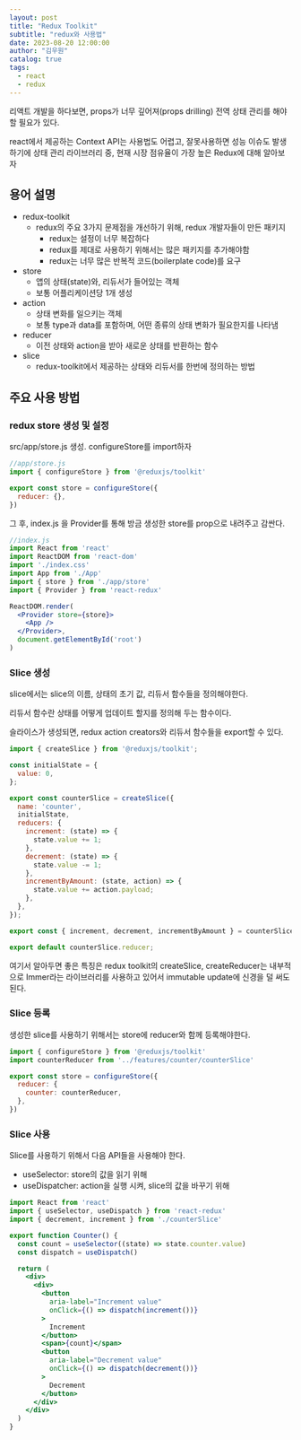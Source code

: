 ```yaml
---
layout: post
title: "Redux Toolkit"
subtitle: "redux와 사용법"
date: 2023-08-20 12:00:00
author: "김우원"
catalog: true
tags:
  - react
  - redux
---
```


리액트 개발을 하다보면, props가 너무 깊어져(props drilling) 전역 상태 관리를 해야할 필요가 있다.

react에서 제공하는 Context API는 사용법도 어렵고, 잘못사용하면 성능 이슈도 발생하기에 상태 관리 라이브러리 중,  현재 시장 점유율이 가장 높은 Redux에 대해 알아보자

## 용어 설명

- redux-toolkit
  - redux의 주요 3가지 문제점을 개선하기 위해, redux 개발자들이 만든 패키지
    - redux는 설정이 너무 복잡하다
    - redux를 제대로 사용하기 위해서는 많은 패키지를 추가해야함
    - redux는 너무 많은 반복적 코드(boilerplate code)를 요구
- store
  - 앱의 상태(state)와, 리듀서가 들어있는 객체
  - 보통 어플리케이션당 1개 생성
- action
  - 상태 변화를 일으키는 객체
  - 보통 type과 data를 포함하며, 어떤 종류의 상태 변화가 필요한지를 나타냄
- reducer
  - 이전 상태와 action을 받아 새로운 상태를 반환하는 함수
- slice
  - redux-toolkit에서 제공하는 상태와 리듀서를 한번에 정의하는 방법

## 주요 사용 방법

### redux store 생성 및 설정

src/app/store.js 생성. configureStore를 import하자

```js
//app/store.js
import { configureStore } from '@reduxjs/toolkit'

export const store = configureStore({
  reducer: {},
})
```

그 후, index.js <App/>을 Provider를 통해 방금 생성한 store를 prop으로 내려주고 감싼다.

```jsx
//index.js
import React from 'react'
import ReactDOM from 'react-dom'
import './index.css'
import App from './App'
import { store } from './app/store'
import { Provider } from 'react-redux'

ReactDOM.render(
  <Provider store={store}>
    <App />
  </Provider>,
  document.getElementById('root')
)
```

### Slice 생성

slice에서는 slice의 이름, 상태의 초기 값, 리듀서 함수들을 정의해야한다.

리듀서 함수란 상태를 어떻게 업데이트 할지를 정의해 두는 함수이다.

슬라이스가 생성되면, redux action creators와 리듀서 함수들을 export할 수 있다. 

```javascript
import { createSlice } from '@reduxjs/toolkit';

const initialState = {
  value: 0,
};

export const counterSlice = createSlice({
  name: 'counter',
  initialState,
  reducers: {
    increment: (state) => {
      state.value += 1;
    },
    decrement: (state) => {
      state.value -= 1;
    },
    incrementByAmount: (state, action) => {
      state.value += action.payload;
    },
  },
});

export const { increment, decrement, incrementByAmount } = counterSlice.actions;

export default counterSlice.reducer;

```

 여기서 알아두면 좋은 특징은 redux toolkit의 createSlice, createReducer는 내부적으로 Immer라는 라이브러리를 사용하고 있어서 immutable update에 신경을 덜 써도 된다.

### Slice 등록

생성한 slice를 사용하기 위해서는 store에 reducer와 함께 등록해야한다.

```javascript
import { configureStore } from '@reduxjs/toolkit'
import counterReducer from '../features/counter/counterSlice'

export const store = configureStore({
  reducer: {
    counter: counterReducer,
  },
})
```

### Slice 사용

Slice를 사용하기 위해서 다음 API들을 사용해야 한다.

- useSelector: store의 값을 읽기 위해
- useDispatcher: action을 실행 시켜, slice의 값을 바꾸기 위해

```jsx
import React from 'react'
import { useSelector, useDispatch } from 'react-redux'
import { decrement, increment } from './counterSlice'

export function Counter() {
  const count = useSelector((state) => state.counter.value)
  const dispatch = useDispatch()

  return (
    <div>
      <div>
        <button
          aria-label="Increment value"
          onClick={() => dispatch(increment())}
        >
          Increment
        </button>
        <span>{count}</span>
        <button
          aria-label="Decrement value"
          onClick={() => dispatch(decrement())}
        >
          Decrement
        </button>
      </div>
    </div>
  )
}
```

